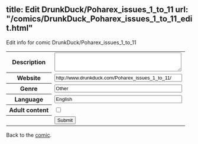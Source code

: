title: Edit DrunkDuck/Poharex_issues_1_to_11
url: "/comics/DrunkDuck_Poharex_issues_1_to_11_edit.html"
---
Edit info for comic DrunkDuck/Poharex_issues_1_to_11

<form name="comic" action="http://gaepostmail.appspot.com/comic/" method="post">
<table class="comicinfo">
<tr>
<th>Description</th><td><textarea name="description" cols="40" rows="3"></textarea></td>
</tr>
<tr>
<th>Website</th><td><input type="text" name="url" value="http://www.drunkduck.com/Poharex_issues_1_to_11/" size="40"/></td>
</tr>
<tr>
<th>Genre</th><td><input type="text" name="genre" value="Other" size="40"/></td>
</tr>
<tr>
<th>Language</th><td><input type="text" name="language" value="English" size="40"/></td>
</tr>
<tr>
<th>Adult content</th><td><input type="checkbox" name="adult" value="adult" /></td>
</tr>
<tr>
<th></th><td>
<input type="hidden" name="comic" value="DrunkDuck_Poharex_issues_1_to_11" />
<input type="submit" name="submit" value="Submit" />
</td>
</tr>
</table>
</form>

Back to the [comic](DrunkDuck_Poharex_issues_1_to_11.html).
